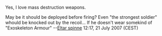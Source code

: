 Yes, I love mass destruction weapons.

May be it should be deployed before firing? Even "the strongest soldier"
whould be knocked out by the recoil... If he doesn't wear somekind of
"Exoskeleton Armour" --[Eltar spinne](User:Eltar_spinne "wikilink")
12:17, 21 July 2007 (CEST)